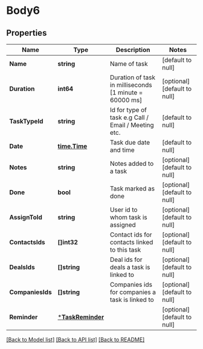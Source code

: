 # Body6

## Properties
Name | Type | Description | Notes
------------ | ------------- | ------------- | -------------
**Name** | **string** | Name of task | [default to null]
**Duration** | **int64** | Duration of task in milliseconds [1 minute &#x3D; 60000 ms] | [optional] [default to null]
**TaskTypeId** | **string** | Id for type of task e.g Call / Email / Meeting etc. | [default to null]
**Date** | [**time.Time**](time.Time.md) | Task due date and time | [default to null]
**Notes** | **string** | Notes added to a task | [optional] [default to null]
**Done** | **bool** | Task marked as done | [optional] [default to null]
**AssignToId** | **string** | User id to whom task is assigned | [optional] [default to null]
**ContactsIds** | **[]int32** | Contact ids for contacts linked to this task | [optional] [default to null]
**DealsIds** | **[]string** | Deal ids for deals a task is linked to | [optional] [default to null]
**CompaniesIds** | **[]string** | Companies ids for companies a task is linked to | [optional] [default to null]
**Reminder** | [***TaskReminder**](TaskReminder.md) |  | [optional] [default to null]

[[Back to Model list]](../README.md#documentation-for-models) [[Back to API list]](../README.md#documentation-for-api-endpoints) [[Back to README]](../README.md)


